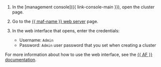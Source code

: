 1. In the [management console]({{ link-console-main }}), open the cluster page.
1. Go to the [{{ maf-name }} web server](../../../managed-airflow/concepts/index.md#components) page.
1. In the web interface that opens, enter the credentials:

   * Username: `Admin`
   * Password: `Admin` user password that you set when creating a cluster

For more information about how to use the web interface, see the [{{ AF }} documentation](https://airflow.apache.org/docs/apache-airflow/stable/ui.html).
